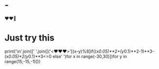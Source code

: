 # -
❤️❤️‍🔥

# Just try this

print('\n'.join([' '.join([('<❤️❤️❤️>'[(x-y)%8]if((x*0.05)**2+(y*0.1)**2-1)**3-(x*0.05)**2*(y*0.1)**3<=0 else' ')for x in range(-30,30)])for y in range(15,-15,-1)]))
